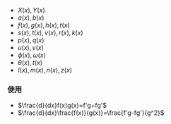 - $X(x),Y(x)$
- $a(x),b(x)$
- $f(x),g(x),h(x),t(x)$
- $s(x),t(x),v(x),r(x),k(x)$
- $p(x),q(x)$
- $u(x),v(x)$
- $\phi(x),\omega(x)$
- $\theta(x),t(x)$
- $I(x),m(x),n(x),z(x)$

### 使用

- $\frac{d}{dx}f(x)g(x)=f'g+fg'$
- $\frac{d}{dx}\frac{f(x)}{g(x)}=\frac{f'g-fg'}{g^2}$
